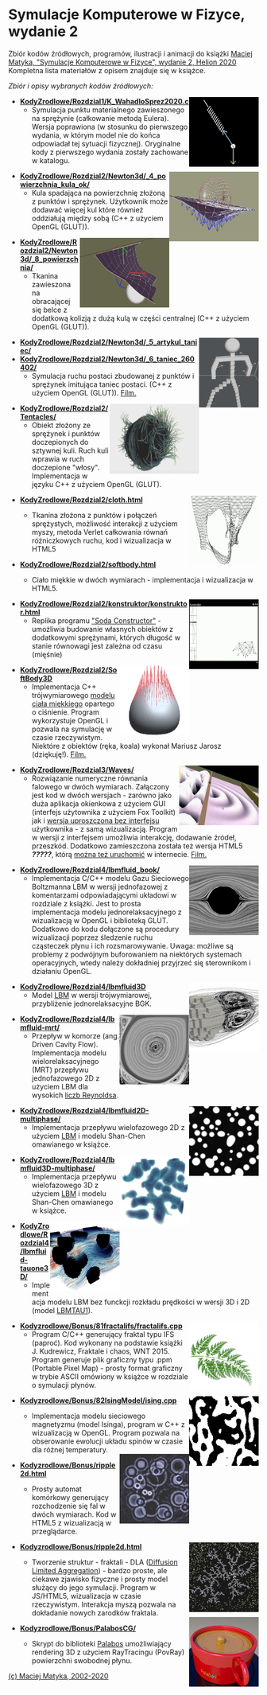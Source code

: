 ﻿# Symulacje Komputerowe w Fizyce, wydanie 2

Zbiór kodów źródłowych, programów, ilustracji i animacji do książki
[Maciej Matyka, "Symulacje Komputerowe w Fizyce", wydanie 2, Helion 2020](https://helion.pl/ksiazki/symulacje-komputerowe-w-fizyce-wydanie-ii-maciej-matyka,sykof2.htm#format/d)
Kompletna lista materiałów z opisem znajduje się w książce.

*Zbiór i opisy wybranych kodów źródłowych:*

<img align="right" width="140" height="140" src="KodyZrodlowe/Rozdzial1/K_WahadloSprez2020.png">

* [**KodyZrodlowe/Rozdzial1/K_WahadloSprez2020.c**](KodyZrodlowe/Rozdzial1/K_WahadloSprez2020.c)
  * Symulacja punktu materialnego zawieszonego na sprężynie (całkowanie metodą Eulera). Wersja poprawiona (w stosunku do pierwszego wydania, w którym model nie do końca odpowiadał tej sytuacji fizycznej). Oryginalne kody z pierwszego wydania zostały zachowane w katalogu. 

<img align="right" width="180" height="140" src="KodyZrodlowe/Rozdzial2/Newton3d/4_powierzchnia_kula_ok.png">

* [**KodyZrodlowe/Rozdzial2/Newton3d/_4_powierzchnia_kula_ok/**](KodyZrodlowe/Rozdzial2/Newton3d/_4_powierzchnia_kula_ok/)
  * Kula spadająca na powierzchnię złożoną z punktów i sprężynek. Użytkownik może dodawać więcej kul
  które również oddziałują między sobą (C++ z użyciem OpenGL (GLUT)). 

<img align="right" width="180" height="140" src="KodyZrodlowe/Rozdzial2/Newton3d/8_powierzchnia.png">

* [**KodyZrodlowe/Rozdzial2/Newton3d/_8_powierzchnia/**](KodyZrodlowe/Rozdzial2/Newton3d/_8_powierzchnia/)
  * Tkanina zawieszona na obracającej się belce z dodatkową kolizją z dużą kulą w części centralnej 
    (C++ z użyciem OpenGL (GLUT)). 

<img align="right" width="120" height="140" src="KodyZrodlowe/Rozdzial2/Newton3d/5_artykul_taniec.png">

* [**KodyZrodlowe/Rozdzial2/Newton3d/_5_artykul_taniec/**](KodyZrodlowe/Rozdzial2/Newton3d/_5_artykul_taniec/)
* [**KodyZrodlowe/Rozdzial2/Newton3d/_6_taniec_260402/**](KodyZrodlowe/Rozdzial2/Newton3d/_6_taniec_260402/)
  * Symulacja ruchu postaci zbudowanej z punktów i sprężynek imitująca taniec postaci.
    (C++ z użyciem OpenGL (GLUT)). [Film.](https://youtu.be/5q-Dut1SFLA)

<img align="right" width="180" height="140" src="KodyZrodlowe/Rozdzial2/Tentacles.png">

* [**KodyZrodlowe/Rozdzial2/Tentacles/**](KodyZrodlowe/Rozdzial2/Tentacles/)
  * Obiekt złożony ze sprężynek i punktów doczepionych do sztywnej kuli. Ruch kuli wprawia 
  w ruch doczepione "włosy". Implementacja w języku C++ z użyciem OpenGL (GLUT). 


<img align="right" width="140" height="140" src="Ilustracje/Wydanie2/cloth.jpg">

* [**KodyZrodlowe/Rozdzial2/cloth.html**](KodyZrodlowe/Rozdzial2/cloth.html)
  * Tkanina złożona z punktów i połączeń sprężystych, możliwość
interakcji z użyciem myszy, metoda Verlet całkowania równań różniczkowych
ruchu, kod i wizualizacja w HTML5

* [**KodyZrodlowe/Rozdzial2/softbody.html**](KodyZrodlowe/Rozdzial2/softbody.html)
  * Ciało miękkie w dwóch wymiarach - implementacja i wizualizacja w HTML5.

<img align="right" width="140" height="140" src="Ilustracje/Wydanie2/konstruktor.jpg">
  
* [**KodyZrodlowe/Rozdzial2/konstruktor/konstruktor.html**](KodyZrodlowe/Rozdzial2/konstruktor/konstruktor.html)
  * Replika programu ["Soda Constructor"](https://en.wikipedia.org/wiki/Soda_Constructor) - umożliwia budowanie 
własnych obiektów z dodatkowymi sprężynami, których długość w stanie równowagi jest zależna od czasu (mięśnie)

<img align="right" width="140" height="140" src="Ilustracje/Wydanie2/softbody3d.jpg">
  
* [**KodyZrodlowe/Rozdzial2/SoftBody3D**](KodyZrodlowe/Rozdzial2/SoftBody3D)
  * Implementacja C++ trójwymiarowego [modelu ciała miękkiego](http://www.ift.uni.wroc.pl/~maq/papers/matyka03.pdf) opartego o ciśnienie. 
  Program wykorzystuje OpenGL i pozwala na symulację w czasie rzeczywistym. 
  Niektóre z obiektów (ręka, koala) wykonał Mariusz Jarosz (dziękuję!). [Film.](https://youtu.be/H4WR-rPpgDc)


<img align="right" width="160" height="120" src="KodyZrodlowe/Rozdzial3/Waves2.png">

* [**KodyZrodlowe/Rozdzial3/Waves/**](KodyZrodlowe/Rozdzial3/Waves/)
  * Rozwiązanie numeryczne równania falowego w dwóch wymiarach. Załączony jest kod w dwóch wersjach - zarówno 
  jako duża aplikacja okienkowa z użyciem GUI (interfejs użytownika z użyciem Fox Toolkit) jak i [wersja uproszczona
  bez interfejsu](KodyZrodlowe/Rozdzial3/Waves_nogui) użytkownika - z samą wizualizacją. Program w wersji z interfejsem umożliwia interakcję, dodawanie źródeł, przeszkód. Dodatkowo zamieszczona została też wersja HTML5 *****?????*****, którą [można też uruchomić](http://panoramx.ift.uni.wroc.pl/~maq/felp.pl/waves/) w internecie. [Film.](https://youtu.be/YwkbOYIwFwk)


<img align="right" width="140" height="140" src="Ilustracje/Wydanie2/lbm.jpg">

* [**KodyZrodlowe/Rozdzial4/lbmfluid_book/**](KodyZrodlowe/Rozdzial4/lbmfluid_book/)
  * Implementacja C/C++ modelu Gazu Sieciowego Boltzmanna LBM w 
  wersji jednofazowej z komentarzami odpowiadającymi układowi w rozdziale z książki. Jest to prosta implementacja modelu
  jednorelaksacyjnego z wizualizacją w OpenGL i biblioteką GLUT. Dodatkowo do kodu dołączone są procedury wizualizacji
  poprzez śledzenie ruchu cząsteczek płynu i ich rozsmarowywanie. Uwaga: możliwe są problemy z podwójnym buforowaniem na niektórych
  systemach operacyjnych, wtedy należy dokładniej przyjrzeć się sterownikom i działaniu OpenGL.

<img align="right" width="140" height="140" src="Ilustracje/Wydanie2/lbm3D.jpg">

* [**KodyZrodlowe/Rozdzial4/lbmfluid3D**](KodyZrodlowe/Rozdzial4/lbmfluid3D)
  * Model [LBM](https://en.wikipedia.org/wiki/Lattice_Boltzmann_methods) w wersji trójwymiarowej, przybliżenie jednorelaksacyjne BGK.
  

<img align="right" width="140" height="140" src="Ilustracje/Wydanie2/drivencavitymrt.jpg">

* [**KodyZrodlowe/Rozdzial4/lbmfluid-mrt/**](KodyZrodlowe/Rozdzial4/lbmfluid-mrt/)
  * Przepływ w komorze (ang. Driven Cavity Flow). Implementacja modelu wielorelaksacyjnego (MRT) przepływu jednofazowego 2D z użyciem LBM dla 
  wysokich [liczb Reynoldsa](https://pl.wikipedia.org/wiki/Liczba_Reynoldsa).

  
<img align="right" width="140" height="140" src="Ilustracje/Wydanie2/lbmmulti.jpg">

* [**KodyZrodlowe/Rozdzial4/lbmfluid2D-multiphase/**](KodyZrodlowe/Rozdzial4/lbmfluid2D-multiphase/)
  * Implementacja przepływu wielofazowego 2D z użyciem [LBM](https://en.wikipedia.org/wiki/Lattice_Boltzmann_methods) i modelu Shan-Chen omawianego w
  książce.

<img align="right" width="140" height="140" src="Ilustracje/Wydanie2/lbmmulti3D.jpg">

* [**KodyZrodlowe/Rozdzial4/lbmfluid3D-multiphase/**](KodyZrodlowe/Rozdzial4/lbmfluid3D-multiphase/)
  * Implementacja przepływu wielofazowego 3D z użyciem [LBM](https://en.wikipedia.org/wiki/Lattice_Boltzmann_methods) i modelu Shan-Chen omawianego w
  książce.

<img align="right" width="140" height="140" src="Ilustracje/Wydanie2/lbmtau1.jpg">

* [**KodyZrodlowe/Rozdzial4/lbmfluid-tauone3D/**](KodyZrodlowe/Rozdzial4/lbmfluid-tauone3D/)
  * Implementacja modelu LBM bez funckcji rozkładu prędkości w wersji 3D i 2D (model [LBMTAU1](https://arxiv.org/abs/1912.09327)).

  
<img align="right" width="140" height="140" src="Ilustracje/Wydanie2/fractal.jpg">

* [**Kodyzrodlowe/Bonus/81fractalifs/fractalifs.cpp**](Kodyzrodlowe/Bonus/81fractalifs/fractalifs.cpp)
  * Program C/C++ generujący fraktal typu IFS (paproć). Kod wykonany na podstawie książki J. Kudrewicz, Fraktale i chaos, WNT 2015.
  Program generuje plik graficzny typu .ppm (Portable Pixel Map) - prosty format graficzny w trybie ASCII omówiony w książce w rozdziale o symulacji płynów.

<img align="right" width="140" height="140" src="Ilustracje/Wydanie2/Ising.jpg">

* [**Kodyzrodlowe/Bonus/82IsingModel/ising.cpp**](Kodyzrodlowe/Bonus/82IsingModel/ising.cpp)
  * Implementacja modelu sieciowego magnetyzmu (model Isinga), program w C++ z wizualizacją w OpenGL. Program pozwala na obserowanie 
  ewolucji układu spinów w czasie dla różnej temperatury.

  <img align="right" width="140" height="140" src="Ilustracje/Wydanie2/ripples.jpg">

* [**Kodyzrodlowe/Bonus/ripple2d.html**](Kodyzrodlowe/Bonus/ripple2d.html)
  * Prosty automat komórkowy generujący rozchodzenie się fal w dwóch wymiarach. Kod w HTML5 z wizualizacją w przeglądarce.

    <img align="right" width="140" height="140" src="Ilustracje/Wydanie2/dla.jpg">

* [**Kodyzrodlowe/Bonus/ripple2d.html**](Kodyzrodlowe/Bonus/dla.html)
  * Tworzenie struktur - fraktali - DLA ([Diffusion Limited Aggregation](https://en.wikipedia.org/wiki/Diffusion-limited_aggregation)) - bardzo proste, ale ciekawe zjawisko fizyczne i prosty model służący do jego symulacji. Program w JS/HTML5, wizualizacja w czasie rzeczywistym. Interakcja myszą pozwala na dokładanie nowych zarodków fraktala.

  <img align="right" width="140" height="140" src="Ilustracje/Wydanie2/palabos.jpg">

* [**Kodyzrodlowe/Bonus/PalabosCG/**](Kodyzrodlowe/Bonus/PalabosCG/)
  * Skrypt do biblioteki [Palabos](https://palabos.unige.ch/) umożliwiający rendering 3D z użyciem RayTracingu (PovRay) powierzchni swobodnej płynu.

[(c) Maciej Matyka, 2002-2020](http://panoramix.ift.uni.wroc.pl/~maq/eng/)

